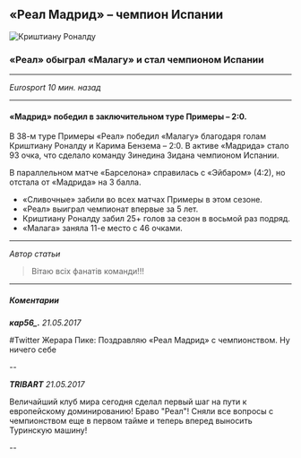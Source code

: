 ## «Реал Мадрид» – чемпион Испании

![Криштиану Роналду](http://i.eurosport.com/2017/05/21/2088505-43765310-2560-1440.jpg?w=1350)

### «Реал» обыграл «Малагу» и стал чемпионом Испании
---
*Eurosport 10 мин. назад*

---

#### «Мадрид» победил в заключительном туре Примеры – 2:0.
В 38-м туре Примеры «Реал» победил «Малагу» благодаря голам Криштиану Роналду и Карима Бензема – 2:0. В активе «Мадрида» стало 93 очка, что сделало команду Зинедина Зидана чемпионом Испании.

В параллельном матче «Барселона» справилась с «Эйбаром» (4:2), но отстала от «Мадрида» на 3 балла.

* «Сливочные» забили во всех матчах Примеры в этом сезоне.
* «Реал» выиграл чемпионат впервые за 5 лет.
* Криштиану Роналду забил 25+ голов за сезон в восьмой раз подряд.
* «Малага» заняла 11-е место с 46 очками.
---
*Автор статьи*
> Вітаю всіх фанатів команди!!!

---
##### Коментарии

***кар56_.*** *21.05.2017*

#Twitter Жерара Пике:
Поздравляю «Реал Мадрид» с чемпионством.
Ну ничего себе

--

***TRIBART*** *21.05.2017*

Величайший клуб мира сегодня сделал первый шаг на пути к европейскому доминированию! Браво "Реал"! Сняли все вопросы с чемпионством еще в первом тайме и теперь вперед выносить Туринскую машину!

--
